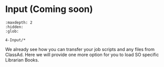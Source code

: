 # Input (Coming soon)

```{toctree}
:maxdepth: 2
:hidden:
:glob:

4-Input/*
```

We already see how you can transfer your job scripts and any files from ClassAd. Here we will provide one more option for you to load SO specific Librarian Books.
